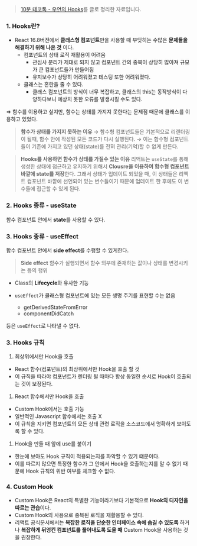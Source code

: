 > [10분 테코톡 - 우연의 Hooks](https://www.youtube.com/watch?v=evJ_O-H-EJI)를 글로 정리한 자료입니다.

### 1. Hooks란?

- React 16.8버전에서 **클래스형 컴포넌트**만을 사용할 때 부딪히는 수많은 **문제들을 해결하기 위해 나온 것** 이다.
    - 컴포넌트의 상태 로직 재활용이 어려움
        - 관심사 분리가 제대로 되지 않고 컴포넌트 간의 중복이 상당히 많아져 규모가 큰 컴포넌트들가 만들어짐
        - 유지보수가 상당히 어려워졌고 테스팅 또한 어려워졌다.
    - 클래스는 혼란을 줄 수 있다.
        - 클래스 컴포넌트의 방식이 너무 복잡하고, 클래스의 this는 동작방식이 다양하다보니 예상치 못한 오류를 발생시킬 수도 있다.

⇒ 함수를 이용하고 싶지만, 함수는 상태를 가지지 못한다는 문제점 때문에 클래스를 이용하고 있었다.

> **함수가 상태를 가지지 못하는 이유**
→ 함수형 컴포넌트들은 기본적으로 리렌더링이 될때, 함수 안에 작성된 모든 코드가 다시 실행된다.
→ 이는 함수형 컴포넌트들이 기존에 가지고 있던 상태(state)를 전혀 관리(기억)할 수 없게 만든다.
> 

> **Hooks를 사용하면 함수가 상태를 가질수 있는 이유**
리액트는 `useState`를 통해 생성한 상태에 접근하고 유지하기 위해서
**Clousre을 이용하여 함수형 컴포넌트 바깥에 state를 저장**한다.
그래서 상태가 업데이트 되었을 때, 이 상태들은 리액트 컴포넌트 바깥에 선언되어 있는 변수들이기 때문에 업데이트 한 후에도 이 변수들에 접근할 수 있게 된다.
> 

### 2. Hooks 종류 - useState

함수 컴포넌트 안에서 **state**를 사용할 수 있다.

### 3. Hooks 종류 - useEffect

함수 컴포넌트 안에서 **side effect**를 수행할 수 있게한다.

> **Side effect**
함수가 실행되면서 함수 외부에 존재하는 값이나 상태를 변경시키는 등의 행위
> 
- Class의 **Lifecycle**와 유사한 기능

- `useEffect`가 클래스형 컴포넌트에 있는 모든 생명 주기를 표현할 수는 없음
    - getDerivedStateFromError
    - componentDidCatch

등은 `useEffect`로 나타낼 수 없다.

### 3. Hooks 규칙

1. 최상위에서만 Hook을 호출
- React 함수(컴포넌트)의 최상위에서만 Hook을 호출 할 것
- 이 규칙을 따라야 컴포넌트가 렌더링 될 때마다 항상 동일한 순서로 Hook이 호출되는 것이 보장된다.
1. React 함수에서만 Hook을 호출
- Custom Hook에서는 호출 가능
- 일반적인 Javascript 함수에서는 호출 X
- 이 규칙을 지키면 컴포넌트의 모든 상태 관련 로직을 소스코드에서 명확하게 보이도록 할 수 있다.
1. Hook을 만들 때 앞에 use를 붙이기
- 한눈에 보아도 Hook 규칙이 적용되는지를 파악할 수 있기 떄문이다.
- 이를 따르지 않으면 특정한 함수가 그 안에서 Hook을 호출하는지를 알 수 없기 때문에 Hook 규칙의 위반 여부를 체크할 수 없다.

### 4. Custom Hook

- Custom Hook은 React의 특별한 기능이라기보다 기본적으로 **Hook의 디자인을 따르는 관습**이다.
- Custom Hook의 사용으로 중복된 로직을 재활용할 수 있다.
- 리액트 공식문서에서는 **복잡한 로직을 단순한 인터페이스 속에 숨길 수 있도록** 하거나 **복잡하게 뒤엉킨 컴포넌트를 풀어내도록 도울 때** Custom Hook을 사용하는 것을 권장한다.

